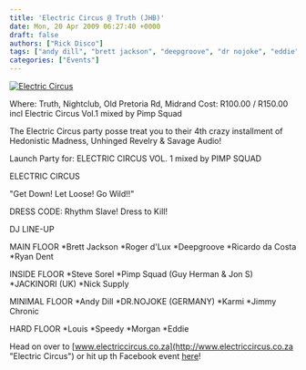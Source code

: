 ```yaml
---
title: 'Electric Circus @ Truth (JHB)'
date: Mon, 20 Apr 2009 06:27:40 +0000
draft: false
authors: ["Rick Disco"]
tags: ["andy dill", "brett jackson", "deepgroove", "dr nojoke", "eddie", "electric circus", "guy herman", "jackinori", "jimmy chronic", "johannesburg", "karmi", "louis", "midrand", "morgan", "nick supply", "pimp squad", "ricardo da costa", "roger d'lux", "ryan dent", "south africa", "speedy", "steve sorel", "truth nightclub"]
categories: ["Events"]
---
```


[![Electric Circus](/wp-content/uploads/2009/04/electric_circus.jpg "Electric Circus")](/wp-content/uploads/2009/04/electric_circus.jpg)

Where: Truth, Nightclub, Old Pretoria Rd, Midrand Cost: R100.00 / R150.00 incl Electric Circus Vol.1 mixed by Pimp Squad

The Electric Circus party posse treat you to their 4th crazy installment of Hedonistic Madness, Unhinged Revelry & Savage Audio!

Launch Party for: ELECTRIC CIRCUS VOL. 1 mixed by PIMP SQUAD

ELECTRIC CIRCUS

"Get Down! Let Loose! Go Wild!!"

DRESS CODE: Rhythm Slave! Dress to Kill!

DJ LINE-UP

MAIN FLOOR \*Brett Jackson \*Roger d'Lux \*Deepgroove \*Ricardo da Costa \*Ryan Dent

INSIDE FLOOR \*Steve Sorel \*Pimp Squad (Guy Herman & Jon S) \*JACKINORI (UK) \*Nick Supply

MINIMAL FLOOR \*Andy Dill \*DR.NOJOKE (GERMANY) \*Karmi \*Jimmy Chronic

HARD FLOOR \*Louis \*Speedy \*Morgan \*Eddie

Head on over to [www.electriccircus.co.za](http://www.electriccircus.co.za "Electric Circus") or hit up th Facebook event [here](http://www.facebook.com/event.php?eid=147047890155 "Facebook Event")!